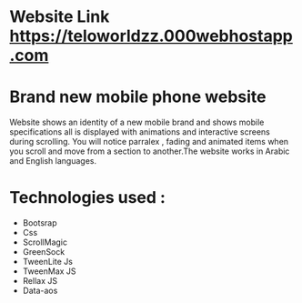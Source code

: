 # Website Link https://teloworldzz.000webhostapp.com

# Brand new mobile phone website
Website shows an identity of a new mobile brand and shows mobile specifications all is displayed with animations and interactive screens during scrolling.
You will notice parralex , fading and animated items when you scroll and move from a section to another.The website works in Arabic and English languages.


# Technologies used :
- Bootsrap 
- Css
- ScrollMagic
- GreenSock
- TweenLite Js
- TweenMax JS
- Rellax JS
- Data-aos

